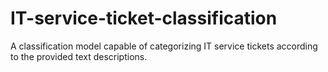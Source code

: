# IT-service-ticket-classification

A classification model capable of categorizing IT service tickets according to the provided text descriptions.
